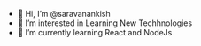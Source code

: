 - 👋 Hi, I’m @saravanankish
- 👀 I’m interested in Learning New Techhnologies
- 🌱 I’m currently learning React and NodeJs

<!---
saravanankish/saravanankish is a ✨ special ✨ repository because its `README.md` (this file) appears on your GitHub profile.
You can click the Preview link to take a look at your changes.
--->
